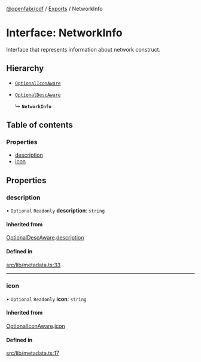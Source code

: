 [@openfabr/cdf](../README.md) / [Exports](../modules.md) / NetworkInfo

# Interface: NetworkInfo

Interface that represents information about network construct.

## Hierarchy

- [`OptionalIconAware`](OptionalIconAware.md)

- [`OptionalDescAware`](OptionalDescAware.md)

  ↳ **`NetworkInfo`**

## Table of contents

### Properties

- [description](NetworkInfo.md#description)
- [icon](NetworkInfo.md#icon)

## Properties

### description

• `Optional` `Readonly` **description**: `string`

#### Inherited from

[OptionalDescAware](OptionalDescAware.md).[description](OptionalDescAware.md#description)

#### Defined in

[src/lib/metadata.ts:33](https://github.com/openfabr/cdf/blob/eefa4b7/core/typescript/src/lib/metadata.ts#L33)

___

### icon

• `Optional` `Readonly` **icon**: `string`

#### Inherited from

[OptionalIconAware](OptionalIconAware.md).[icon](OptionalIconAware.md#icon)

#### Defined in

[src/lib/metadata.ts:17](https://github.com/openfabr/cdf/blob/eefa4b7/core/typescript/src/lib/metadata.ts#L17)
